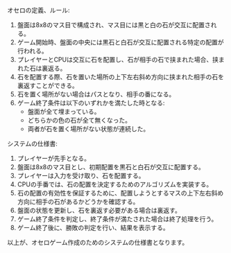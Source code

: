 オセロの定義、ルール:

1. 盤面は8x8のマス目で構成され、マス目には黒と白の石が交互に配置される。
2. ゲーム開始時、盤面の中央には黒石と白石が交互に配置される特定の配置が行われる。
3. プレイヤーとCPUは交互に石を配置し、石が相手の石で挟まれた場合、挟まれた石は裏返る。
4. 石を配置する際、石を置いた場所の上下左右斜め方向に挟まれた相手の石を裏返すことができる。
5. 石を置く場所がない場合はパスとなり、相手の番になる。
6. ゲーム終了条件は以下のいずれかを満たした時となる:
   - 盤面が全て埋まっている。
   - どちらかの色の石が全て無くなった。
   - 両者が石を置く場所がない状態が連続した。

システムの仕様書:

1. プレイヤーが先手となる。
2. 盤面は8x8のマス目とし、初期配置を黒石と白石が交互に配置する。
3. プレイヤーは入力を受け取り、石を配置する。
4. CPUの手番では、石の配置を決定するためのアルゴリズムを実装する。
5. 石の配置の有効性を保証するために、配置しようとするマスの上下左右斜め方向に相手の石があるかどうかを確認する。
6. 盤面の状態を更新し、石を裏返す必要がある場合は裏返す。
7. ゲーム終了条件を判定し、終了条件が満たされた場合は終了処理を行う。
8. ゲーム終了後に、勝敗の判定を行い、結果を表示する。

以上が、オセロゲーム作成のためのシステムの仕様書となります。
